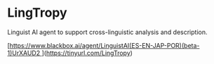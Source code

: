 # LingTropy
Linguist AI agent to support cross-linguistic analysis and description.

[[https://www.blackbox.ai/agent/LinguistAI(ES-EN-JAP-POR)(beta-1)UrXAUD2
](https://tinyurl.com/LingTropy)](https://tinyurl.com/LingTropy)

